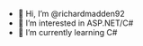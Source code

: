 - 👋 Hi, I’m @richardmadden92
- 👀 I’m interested in ASP.NET/C#
- 🌱 I’m currently learning C#

<!---
richardmadden92/richardmadden92 is a ✨ special ✨ repository because its `README.md` (this file) appears on your GitHub profile.
You can click the Preview link to take a look at your changes.
--->
